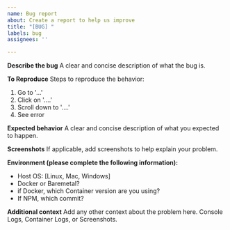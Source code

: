 ```yaml
---
name: Bug report
about: Create a report to help us improve
title: "[BUG] "
labels: bug
assignees: ''

---
```


**Describe the bug**
A clear and concise description of what the bug is.

**To Reproduce**
Steps to reproduce the behavior:
1. Go to '...'
2. Click on '....'
3. Scroll down to '....'
4. See error

**Expected behavior**
A clear and concise description of what you expected to happen.

**Screenshots**
If applicable, add screenshots to help explain your problem.

**Environment (please complete the following information):**
* Host OS: [Linux, Mac, Windows]
* Docker or Baremetal? 
* if Docker, which Container version are you using?
* If NPM, which commit?

**Additional context**
Add any other context about the problem here.  Console Logs, Container Logs, or Screenshots.
